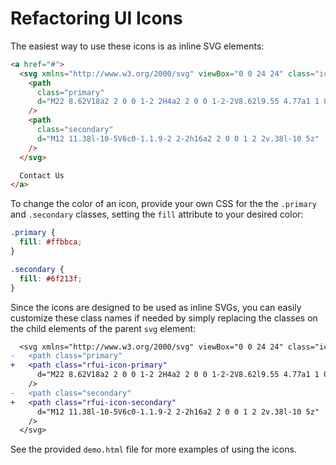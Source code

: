 # Refactoring UI Icons

The easiest way to use these icons is as inline SVG elements:

```html
<a href="#">
  <svg xmlns="http://www.w3.org/2000/svg" viewBox="0 0 24 24" class="icon-mail">
    <path
      class="primary"
      d="M22 8.62V18a2 2 0 0 1-2 2H4a2 2 0 0 1-2-2V8.62l9.55 4.77a1 1 0 0 0 .9 0L22 8.62z"
    />
    <path
      class="secondary"
      d="M12 11.38l-10-5V6c0-1.1.9-2 2-2h16a2 2 0 0 1 2 2v.38l-10 5z"
    />
  </svg>

  Contact Us
</a>
```

To change the color of an icon, provide your own CSS for the the `.primary` and
`.secondary` classes, setting the `fill` attribute to your desired color:

```css
.primary {
  fill: #ffbbca;
}

.secondary {
  fill: #6f213f;
}
```

Since the icons are designed to be used as inline SVGs, you can easily customize
these class names if needed by simply replacing the classes on the child
elements of the parent `svg` element:

```diff
  <svg xmlns="http://www.w3.org/2000/svg" viewBox="0 0 24 24" class="icon-mail">
-   <path class="primary"
+   <path class="rfui-icon-primary"
      d="M22 8.62V18a2 2 0 0 1-2 2H4a2 2 0 0 1-2-2V8.62l9.55 4.77a1 1 0 0 0 .9 0L22 8.62z"
    />
-   <path class="secondary"
+   <path class="rfui-icon-secondary"
      d="M12 11.38l-10-5V6c0-1.1.9-2 2-2h16a2 2 0 0 1 2 2v.38l-10 5z"
    />
  </svg>
```

See the provided `demo.html` file for more examples of using the icons.
